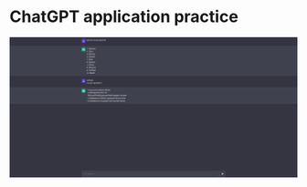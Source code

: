 # ChatGPT application practice
![Open AI CodeGPT](https://raw.githubusercontent.com/md-rabiul-hasan/chatgpt/main/ss.png)
